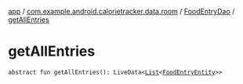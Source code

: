 [app](../../index.md) / [com.example.android.calorietracker.data.room](../index.md) / [FoodEntryDao](index.md) / [getAllEntries](./get-all-entries.md)

# getAllEntries

`abstract fun getAllEntries(): LiveData<`[`List`](https://kotlinlang.org/api/latest/jvm/stdlib/kotlin.collections/-list/index.html)`<`[`FoodEntryEntity`](../../com.example.android.calorietracker.data.models/-food-entry/index.md)`>>`